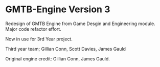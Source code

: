 # GMTB-Engine Version 3
Redesign of GMTB Engine from Game Desgin and Engineering module.
Major code refactor effort.


Now in use for 3rd Year project.

Third year team;
Gillian Conn,
Scott Davies,
James Gauld


Original engine credit:
Gillian Conn,
James Gauld.
